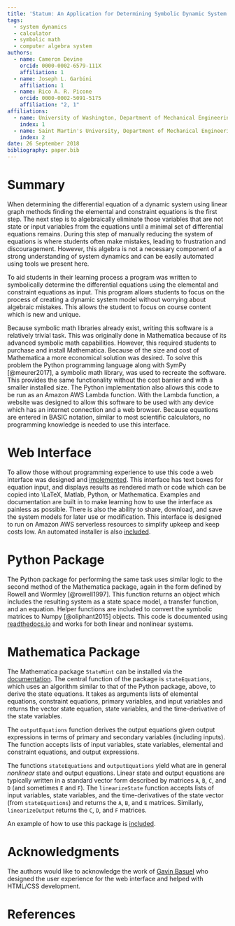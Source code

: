 ```yaml
---
title: 'Statum: An Application for Determining Symbolic Dynamic System Models using Linear Graph Methods'
tags:
  - system dynamics
  - calculator
  - symbolic math
  - computer algebra system
authors:
  - name: Cameron Devine
    orcid: 0000-0002-6579-111X
    affiliation: 1
  - name: Joseph L. Garbini
    affiliation: 1
  - name: Rico A. R. Picone
    orcid: 0000-0002-5091-5175
    affiliation: "2, 1"
affiliations:
  - name: University of Washington, Department of Mechanical Engineering
    index: 1
  - name: Saint Martin's University, Department of Mechanical Engineering
    index: 2
date: 26 September 2018
bibliography: paper.bib
---
```


# Summary

When determining the differential equation of a dynamic system using linear graph methods finding the elemental and constraint equations is the first step.
The next step is to algebraically eliminate those variables that are not state or input variables from the equations until a minimal set of differential equations remains.
During this step of manually reducing the system of equations is where students often make mistakes, leading to frustration and discouragement.
However, this algebra is not a necessary component of a strong understanding of system dynamics and can be easily automated using tools we present here.


To aid students in their learning process a program was written to symbolically determine the differential equations using the elemental and constraint equations as input.
This program allows students to focus on the process of creating a dynamic system model without worrying about algebraic mistakes.
This allows the student to focus on course content which is new and unique.

Because symbolic math libraries already exist, writing this software is a relatively trivial task.
This was originally done in Mathematica because of its advanced symbolic math capabilities.
However, this required students to purchase and install Mathematica.
Because of the size and cost of Mathematica a more economical solution was desired.
To solve this problem the Python programming language along with SymPy [@meurer2017], a symbolic math library, was used to recreate the software.
This provides the same functionality without the cost barrier and with a smaller installed size.
The Python implementation also allows this code to be run as an Amazon AWS Lambda function.
With the Lambda function, a website was designed to allow this software to be used with any device which has an internet connection and a web browser.
Because equations are entered in BASIC notation, similar to most scientific calculators, no programming knowledge is needed to use this interface.

# Web Interface

To allow those without programming experience to use this code a web interface was designed and [implemented](http://statum.camerondevine.me/).
This interface has text boxes for equation input, and displays results as rendered math or code which can be copied into \LaTeX, Matlab, Python, or Mathematica.
Examples and documentation are built in to make learning how to use the interface as painless as possible.
There is also the ability to share, download, and save the system models for later use or modification.
This interface is designed to run on Amazon AWS serverless resources to simplify upkeep and keep costs low.
An automated installer is also [included](https://github.com/CameronDevine/Statum/tree/master/web).

# Python Package

The Python package for performing the same task uses similar logic to the second method of the Mathematica package, again in the form defined by Rowell and Wormley [@rowell1997].
This function returns an object which includes the resulting system as a state space model, a transfer function, and an equation.
Helper functions are included to convert the symbolic matrices to Numpy [@oliphant2015] objects.
This code is documented using [readthedocs.io](https://statum.readthedocs.io/en/latest/) and works for both linear and nonlinear systems.

# Mathematica Package

The Mathematica package `StateMint` can be installed via the [documentation](https://github.com/CameronDevine/Statum/blob/master/mathematica/README.md). The central function of the package is `stateEquations`, which uses an algorithm similar to that of the Python package, above, to derive the state equations. It takes as arguments lists of elemental equations, constraint equations, primary variables, and input variables and returns the vector state equation, state variables, and the time-derivative of the state variables.

The `outputEquations` function derives the output equations given output expressions in terms of primary and secondary variables (including inputs). The function accepts lists of input variables, state variables, elemental and constraint equations, and output expressions.

The functions `stateEquations` and `outputEquations` yield what are in general *nonlinear* state and output equations. Linear state and output equations are typically written in a standard vector form described by matrices `A`, `B`, `C`, and `D` (and sometimes `E` and `F`). The `linearizeState` function accepts lists of input variables, state variables, and the time-derivatives of the state vector (from `stateEquations`) and returns the `A`, `B`, and `E` matrices. Similarly, `linearizeOutput` returns the `C`, `D`, and `F` matrices.

An example of how to use this package is [included](https://github.com/CameronDevine/Statum/blob/master/mathematica/Example.nb).

# Acknowledgments

The authors would like to acknowledge the work of [Gavin Basuel](https://www.gavinbasuel.com/) who designed the user experience for the web interface and helped with HTML/CSS development.

# References

<!--stackedit_data:
eyJkaXNjdXNzaW9ucyI6eyJTUjhYckl2em11VWpGY1paIjp7In
N0YXJ0Ijo2NjIsImVuZCI6ODE3LCJ0ZXh0IjoiV2hlbiBkZXRl
cm1pbmluZyB0aGUgZGlmZmVyZW50aWFsIGVxdWF0aW9uIG9mIG
EgZHluYW1pYyBzeXN0ZW0gdXNpbmcgbGluZWFyIGdyYeKApiJ9
LCJleVB3U3hGS1pTN3ViaWxuIjp7InN0YXJ0IjoxMTM0LCJlbm
QiOjExMzQsInRleHQiOiJXaGVuIGxlYXJuaW5nIHN5c3RlbSBk
eW5hbWljcywgc3R1ZGVudHMgd29yayBtYW55IHByb2JsZW1zIG
FzIGEgcGFydCBvZiB0aGVpciBj4oCmIn0sImtJdEwxUVZCSEl5
a21UQnQiOnsic3RhcnQiOjEyODksImVuZCI6MTQ2MCwidGV4dC
I6IlRvIGFpZCBzdHVkZW50cyBpbiB0aGVpciBsZWFybmluZyBw
cm9jZXNzIGEgcHJvZ3JhbSB3YXMgd3JpdHRlbiB0byBzeW1ib2
xpY2FsbHnigKYifSwiSDVBV2V4YUM4emxYYjIxTyI6eyJzdGFy
dCI6MTY2OSwiZW5kIjoxNzY3LCJ0ZXh0IjoiQmVjYXVzZSBzeW
1ib2xpYyBtYXRoIGxpYnJhcmllcyBhbHJlYWR5IGV4aXN0LCB3
cml0aW5nIHRoaXMgc29mdHdhcmUgaXMgYSByZWxhdOKApiJ9LC
J3RUc2Vnc4a1F3WnBoVzYzIjp7InN0YXJ0IjoxNzg4LCJlbmQi
OjE3OTIsInRleHQiOiJkb25lIn0sIlF3TER2M0gzQk1QTFVMNT
AiOnsic3RhcnQiOjE4NzQsImVuZCI6MTg4MiwidGV4dCI6InJl
cXVpcmVkIn0sInBSS1Rpbm9LZ3NXN1Z0MkgiOnsic3RhcnQiOj
E5NDQsImVuZCI6MTk1NywidGV4dCI6InNpemUgYW5kIGNvc3Qi
fSwicngyTHVtZGNLVkVpMmZVSyI6eyJzdGFydCI6MjEyOCwiZW
5kIjoyMTMyLCJ0ZXh0IjoidXNlZCJ9LCJFVVJPRjRhRjdCQjd0
OERKIjp7InN0YXJ0Ijo0MDM2LCJlbmQiOjQxMjYsInRleHQiOi
JbZG9jdW1lbnRhdGlvbl0oKSJ9LCJmV2VvaXd6ZWhFZVI1Q1Nx
Ijp7InN0YXJ0IjoyNTMyLCJlbmQiOjI1NDYsInRleHQiOiJCQV
NJQyBub3RhdGlvbiJ9fSwiY29tbWVudHMiOnsiUnlMamsycUxj
cjhEczhKZCI6eyJkaXNjdXNzaW9uSWQiOiJTUjhYckl2em11VW
pGY1paIiwic3ViIjoiZ286MTAyOTA1NDM1NTMwODk2NDc0ODAw
IiwidGV4dCI6IkknbSBhIGJpZyBiZWxpZXZlciB0aGF0IHlvdX
IgZmlyc3Qgc2VudGVuY2Ugc2hvdWxkIHRyeSB0byBjb252ZXkg
dGhlIG1haW4gcG9pbnQgb2YgeW91ciBwYXBlci4gVGhpcyBpcy
Btb3JlIG9mIGFuIFwiaW50cm9kdWN0aW9uXCIgc2VjdGlvbiBz
ZW50ZW5jZSwgYXMgYXJlIHRob3NlIHRoYXQgZm9sbG93IGl0Li
BQZXJoYXBzIHRoaXMgKmlzKiBlZmZlY3RpdmVseSB0aGUgaW50
cm9kdWN0aW9uIGFuZCB0aGVyZSdzIGEgc2VwYXJhdGUgYWJzdH
JhY3QgLi4uIGlmIHNvLCB0aGF0J3MgZmluZS4iLCJjcmVhdGVk
IjoxNTQzNzE5MTAyODMwfSwiemRod2NNWmllRFdySXBrQyI6ey
JkaXNjdXNzaW9uSWQiOiJTUjhYckl2em11VWpGY1paIiwic3Vi
IjoiZ286MTAyOTA1NDM1NTMwODk2NDc0ODAwIiwidGV4dCI6Ik
knbSBnb2luZyB0byBjb250aW51ZSBjb21tZW50aW5nIGFzIGlm
IHRoaXMgdGV4dCBpcyBwcmVjZWRlZCBieSBhbiBhYnN0cmFjdC
BvZiBzb21lIHNvcnQuIiwiY3JlYXRlZCI6MTU0MzcxOTIwMTgw
OH0sInViZHFOaFdTbXRHVWtTV2UiOnsiZGlzY3Vzc2lvbklkIj
oiZXlQd1N4RktaUzd1YmlsbiIsInN1YiI6ImdvOjEwMjkwNTQz
NTUzMDg5NjQ3NDgwMCIsInRleHQiOiJJIHRoaW5rIGFkZGluZy
BhIHBocmFzZSB0byB0aGUgcHJlY2VkaW5nIHNlbnRlbmNlIGNv
dWxkIGNhcHR1cmUgd2hhdCB5b3UncmUgdHJ5aW5nIHRvIHNheS
wgaGVyZS4gU29tZXRoaW5nIGxpa2UgXCIuLi4gbWFrZSBtaXN0
YWtlcywgd2hpY2ggbGVhZCB0byBmcnVzdHJhdGlvbiBhbmQgZG
lzY291cmFnZW1lbnQgd2hlbiBtYW51YWxseSByZWR1Y2luZyB0
aGUgc3lzdGVtIG9mIGVxdWF0aW9ucy5cIiIsImNyZWF0ZWQiOj
E1NDM3MTk2MTA2ODd9LCI0QnJjTmpzRGx4U2JMbE02Ijp7ImRp
c2N1c3Npb25JZCI6ImtJdEwxUVZCSEl5a21UQnQiLCJzdWIiOi
JnbzoxMDI5MDU0MzU1MzA4OTY0NzQ4MDAiLCJ0ZXh0IjoiV2Ug
Y2FuIG5vdyBiZSBtb3JlIHNwZWNpZmljLCBoZXJlLiBXZSBoYX
ZlIGFscmVhZHkgaW50cm9kdWNlZCB0aGUgZXF1YXRpb25zIGFu
ZCB0aGUgdGFzayBvZiBhdXRvbWF0aW9uLiIsImNyZWF0ZWQiOj
E1NDM3MjAwNjM2OTJ9LCJKcm1kQ3FySUhQVzZuUWNVIjp7ImRp
c2N1c3Npb25JZCI6Ikg1QVdleGFDOHpsWGIyMU8iLCJzdWIiOi
JnbzoxMDI5MDU0MzU1MzA4OTY0NzQ4MDAiLCJ0ZXh0IjoiQ29u
c2lkZXIgZ2V0dGluZyByaWQgb2YgdGhlIGV4aXN0ZW5jZSBzdG
F0ZW1lbnQgYW5kIGluc3RlYWQgZm9jdXMgb24gdGhlIGZhY3Qg
dGhhdCB3ZSAqYXBwbGllZCBleGlzdGluZyogc3ltYm9saWMgbW
F0aCBsaWJyYXJpZXMuIEFsc28gY29uc2lkZXIgY2FsbGluZyBp
dCBcIm1hdGhlbWF0aWNzXCIgYmVjYXVzZSB3ZSdyZSBmYW5jeS
IsImNyZWF0ZWQiOjE1NDM3MjAyNzU2NTl9LCJKNkc2bzg0Y0h0
V0E1dFpQIjp7ImRpc2N1c3Npb25JZCI6IndFRzZWdzhrUXdacG
hXNjMiLCJzdWIiOiJnbzoxMDI5MDU0MzU1MzA4OTY0NzQ4MDAi
LCJ0ZXh0IjoiQ29uc2lkZXIgcmVwaHJhc2luZyB0byBhdm9pZC
BcImRvbmVcIiIsImNyZWF0ZWQiOjE1NDM3MjAzMDQ5MzF9LCJ0
d1pmeUZ4SFZrNGZ2aW1EIjp7ImRpc2N1c3Npb25JZCI6IlF3TE
R2M0gzQk1QTFVMNTAiLCJzdWIiOiJnbzoxMDI5MDU0MzU1MzA4
OTY0NzQ4MDAiLCJ0ZXh0IjoiSSB0aGluayBwcmVzZW50IHRlbn
NlIGlzIGJldHRlciBzaW5jZSB3ZSdyZSBzdGlsbCByZWxlYXNp
bmcgYSBNTUEgcGFja2FnZSIsImNyZWF0ZWQiOjE1NDM3MjAzMz
M1NDh9LCJrblpJUnlsN1JyRVhVVDM2Ijp7ImRpc2N1c3Npb25J
ZCI6InBSS1Rpbm9LZ3NXN1Z0MkgiLCJzdWIiOiJnbzoxMDI5MD
U0MzU1MzA4OTY0NzQ4MDAiLCJ0ZXh0IjoiSSB0aGluayBwZXJo
YXBzIHRoZSBtb3N0IGltcG9ydGFudCBhc3BlY3QgaXMgdGhhdC
BpdCByZXF1aXJlcyBzdHVkZW50cyB0byBsZWFybiBhIG5ldyBz
b2Z0d2FyZSBzeXN0ZW0gLi4uIHdoaWNoIG1vcmUgdGhhbiBvdX
R3ZWlnaHMgdGhlIGFkdmFudGFnZXMgZm9yIG1vc3Qgb2YgdGhl
IHN0dWRlbnRzIC4uLiB5b3VyIHdlYiBhcHAgbGV0cyB0aGVtIG
dldCBzdGFydGVkIHdpdGhvdXQgbGVhcm5pbmcgTU1BIiwiY3Jl
YXRlZCI6MTU0MzcyMDQ0NTY3OH0sIjRveHJSc2hGSWljTTJFT0
8iOnsiZGlzY3Vzc2lvbklkIjoicngyTHVtZGNLVkVpMmZVSyIs
InN1YiI6ImdvOjEwMjkwNTQzNTUzMDg5NjQ3NDgwMCIsInRleH
QiOiJJdCdzIGJlc3QgdG8gYXZvaWQgXCJ1c2VkXCIgLi4uIGFu
ZCBldmVuIGJldHRlciB0byBhdm9pZCB0aGUgcGhyYXNpbmcgdG
hhdCBsZWFkIHRvIGl0LiBFLmcuIHRoaXMgc2VudGVuY2UgY291
bGQgYmUgXCJGb3IgdGhlc2UgcmVhc29ucywgYSB2ZXJzaW9uIG
9mIHRoZSBzb2Z0d2FyZSB3cml0dGVuIGluIHRoZSBQeXRob24g
Li4uLlwiIiwiY3JlYXRlZCI6MTU0MzcyMDY2NTkwNn0sIkV1aU
RhWGs5blhlZW1HalIiOnsiZGlzY3Vzc2lvbklkIjoiRVVST0Y0
YUY3QkI3dDhESiIsInN1YiI6ImdvOjEwMjkwNTQzNTUzMDg5Nj
Q3NDgwMCIsInRleHQiOiJJJ20gYWZyYWlkIHRvIGhhcmRjb2Rl
IHRoZSB1cmwsIGVzcGVjaWFsbHkgaWYgd2UncmUgY2hhbmdpbm
cgdG8gU3RhdGVNaW50IC4uLiIsImNyZWF0ZWQiOjE1NDM3NzY4
MjAyMTV9LCI2Qk40YzVtd3JVaUZnYkVCIjp7ImRpc2N1c3Npb2
5JZCI6IkVVUk9GNGFGN0JCN3Q4REoiLCJzdWIiOiJnaDoxMDM5
NDg5NiIsInRleHQiOiJXaGVuIEkgY2hhbmdlZCB0aGUgbmFtZS
BsYXN0IHRpbWUgSSBkaWQgYSB0ZXh0IHNlYXJjaCBpbiBhbGwg
ZmlsZXMgZm9yIFN0YXRlTW9kZWxSbkQuIFdoZW4gSSBjaGFuZ2
UgdG8gU3RhdGVNaW50IEkgY2FuIHNpbXBseSBzZWFyY2ggZm9y
IGFueSBmaWxlcyB3aGljaCBpbmNsdWRlIGVpdGhlciBTdGF0ZU
1vZGVsUm5EIG9yIFN0YXR1bSBhbmQgY2hhbmdlIHRob3NlLiIs
ImNyZWF0ZWQiOjE1NDM4ODIwMTM4MzB9LCJvRTlJQU5sSVE1TV
p2aEFlIjp7ImRpc2N1c3Npb25JZCI6ImZXZW9pd3plaEVlUjVD
U3EiLCJzdWIiOiJnaDoxMDM5NDg5NiIsInRleHQiOiJTaG91bG
Qgd2UgY2l0ZSBCQVNJQyBub3RhdGlvbj8gSSBmb3VuZCBpdCBv
biBXaWtpcGVkaWEsXG5odHRwczovL2VuLndpa2lwZWRpYS5vcm
cvd2lraS9DYWxjdWxhdG9yX2lucHV0X21ldGhvZHMjQkFTSUNf
bm90YXRpb24iLCJjcmVhdGVkIjoxNTQzODk3MzMzNzkzfX0sIm
hpc3RvcnkiOlsyMTAxOTI0Njg1LDYwMjA3OTc4MCwxMDg1MzA3
MzgyLC0xNDUxNzc5NDIzLC0xMDA5OTU4MDI3LDQ4NDI0ODIxOC
wxMTMyMjIzODkzLC01NjAzODcyNTUsLTMzMjYyMTcwNiwxNjgy
NTMwNDkzLC0xNDkyOTA5NTcsNDIzNjYwMTEsLTI1Njk2NTgzNy
wtMTIwMTkxMDQ1MiwyMDk4Nzc1OTYwXX0=
-->